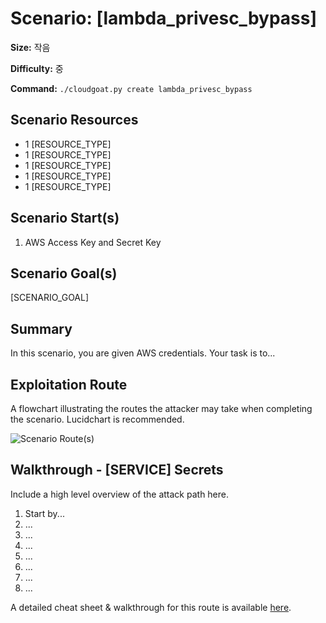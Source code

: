 # Scenario: [lambda_privesc_bypass]

**Size:** 작음

**Difficulty:** 중

**Command:** `./cloudgoat.py create lambda_privesc_bypass`

## Scenario Resources

- 1 [RESOURCE_TYPE]
- 1 [RESOURCE_TYPE]
- 1 [RESOURCE_TYPE]
- 1 [RESOURCE_TYPE]
- 1 [RESOURCE_TYPE]

## Scenario Start(s)

1. AWS Access Key and Secret Key

## Scenario Goal(s)

[SCENARIO_GOAL]

## Summary

In this scenario, you are given AWS credentials. Your task is to...

## Exploitation Route

A flowchart illustrating the routes the attacker may take when completing the scenario. Lucidchart is recommended.

![Scenario Route(s)](https://rhinosecuritylabs.com/wp-content/uploads/2018/07/cloudgoat-e1533043938802-1140x400.jpg)

## Walkthrough - [SERVICE] Secrets

Include a high level overview of the attack path here. 

1. Start by...
2. ...
3. ...
4. ...
5. ...
6. ...
7. ...
8. ...

A detailed cheat sheet & walkthrough for this route is available [here](./cheat_sheet.md). 
